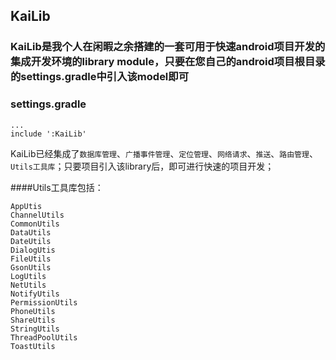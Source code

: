 ## KaiLib

### KaiLib是我个人在闲暇之余搭建的一套可用于快速android项目开发的集成开发环境的library module，只要在您自己的android项目根目录的settings.gradle中引入该model即可

### settings.gradle
```
...
include ':KaiLib'
```
KaiLib已经集成了`数据库管理`、`广播事件管理`、`定位管理`、`网络请求`、`推送`、`路由管理`、`Utils工具库`；只要项目引入该library后，即可进行快速的项目开发；

####Utils工具库包括：
```
AppUtis
ChannelUtils
CommonUtils
DataUtils
DateUtils
DialogUtis
FileUtils
GsonUtils
LogUtils
NetUtils
NotifyUtils
PermissionUtils
PhoneUtils
ShareUtils
StringUtils
ThreadPoolUtils
ToastUtils
```
